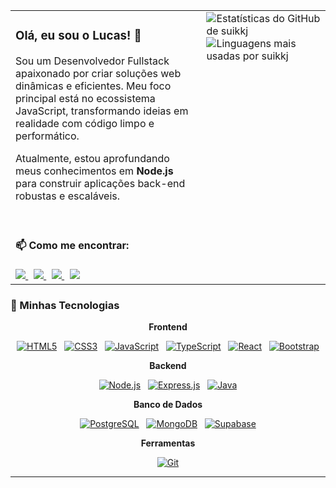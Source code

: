 <table align="center">
  <tr>
    <td valign="top" width="60%">
      <h3>Olá, eu sou o Lucas! 👋</h3>
      <p>Sou um Desenvolvedor Fullstack apaixonado por criar soluções web dinâmicas e eficientes. Meu foco principal está no ecossistema JavaScript, transformando ideias em realidade com código limpo e performático.</p>
      <p>Atualmente, estou aprofundando meus conhecimentos em <strong>Node.js</strong> para construir aplicações back-end robustas e escaláveis.</p>
      <br>
      <h4>📫 Como me encontrar:</h4>
      <a href="mailto:seu-email-aqui@exemplo.com" target="_blank">
        <img src="https://img.shields.io/badge/Email-D14836?style=for-the-badge&logo=gmail&logoColor=white" />
      </a>
      &nbsp;
      <a href="https://www.linkedin.com/in/lucas-oliveira-devfullstack" target="_blank">
        <img src="https://img.shields.io/badge/LinkedIn-0077B5?style=for-the-badge&logo=linkedin&logoColor=white" />
      </a>
      &nbsp;
      <a href="https://x.com/suikkj_" target="_blank">
        <img src="https://img.shields.io/badge/X-000000?style=for-the-badge&logo=x&logoColor=white" />
      </a>
      &nbsp;
       <a href="https://discord.com/invite/338856974374666241" target="_blank">
        <img src="https://img.shields.io/badge/Discord-7289DA?style=for-the-badge&logo=discord&logoColor=white" />
      </a>
    </td>
    <td valign="top" width="40%">
      <img align="right" src="https://github-readme-stats.vercel.app/api?username=suikkj&show_icons=true&theme=tokyonight&hide_border=true&include_all_commits=true&count_private=true&bg_color=00000000" alt="Estatísticas do GitHub de suikkj" />
      <img align="right" src="https://github-readme-stats.vercel.app/api/top-langs/?username=suikkj&layout=compact&theme=tokyonight&hide_border=true&include_all_commits=true&count_private=true&bg_color=00000000" alt="Linguagens mais usadas por suikkj" />
    </td>
  </tr>
</table>

### 🚀 Minhas Tecnologias

<div align="center">
  <p><strong>Frontend</strong></p>
  <a href="https://developer.mozilla.org/en-US/docs/Web/HTML" target="_blank"><img src="https://img.shields.io/badge/html5-%23E34F26.svg?style=for-the-badge&logo=html5&logoColor=white" alt="HTML5" /></a>
  &nbsp;
  <a href="https://developer.mozilla.org/en-US/docs/Web/CSS" target="_blank"><img src="https://img.shields.io/badge/css3-%231572B6.svg?style=for-the-badge&logo=css3&logoColor=white" alt="CSS3" /></a>
  &nbsp;
  <a href="https://developer.mozilla.org/en-US/docs/Web/JavaScript" target="_blank"><img src="https://img.shields.io/badge/javascript-%23F7DF1E.svg?style=for-the-badge&logo=javascript&logoColor=black" alt="JavaScript" /></a>
  &nbsp;
  <a href="https://www.typescriptlang.org/" target="_blank"><img src="https://img.shields.io/badge/typescript-%233178C6.svg?style=for-the-badge&logo=typescript&logoColor=white" alt="TypeScript" /></a>
  &nbsp;
  <a href="https://react.dev/" target="_blank"><img src="https://img.shields.io/badge/react-%2361DAFB.svg?style=for-the-badge&logo=react&logoColor=black" alt="React" /></a>
  &nbsp;
  <a href="https://getbootstrap.com/" target="_blank"><img src="https://img.shields.io/badge/bootstrap-%237952B3.svg?style=for-the-badge&logo=bootstrap&logoColor=white" alt="Bootstrap" /></a>

  <p><strong>Backend</strong></p>
  <a href="https://nodejs.org/en" target="_blank"><img src="https://img.shields.io/badge/node.js-6DA55F?style=for-the-badge&logo=node.js&logoColor=white" alt="Node.js" /></a>
  &nbsp;
  <a href="https://expressjs.com/" target="_blank"><img src="https://img.shields.io/badge/express.js-%23404d59.svg?style=for-the-badge&logo=express&logoColor=white" alt="Express.js" /></a>
  &nbsp;
  <a href="https://www.java.com/" target="_blank"><img src="https://img.shields.io/badge/java-%23ED8B00.svg?style=for-the-badge&logo=openjdk&logoColor=white" alt="Java" /></a>
  
  <p><strong>Banco de Dados</strong></p>
  <a href="https.postgresql.org/" target="_blank"><img src="https://img.shields.io/badge/postgresql-%234169E1.svg?style=for-the-badge&logo=postgresql&logoColor=white" alt="PostgreSQL" /></a>
  &nbsp;
  <a href="https://www.mongodb.com/" target="_blank"><img src="https://img.shields.io/badge/MongoDB-%234ea94b.svg?style=for-the-badge&logo=mongodb&logoColor=white" alt="MongoDB" /></a>
  &nbsp;
  <a href="https://supabase.com/" target="_blank"><img src="https://img.shields.io/badge/supabase-%233ECF8E.svg?style=for-the-badge&logo=supabase&logoColor=white" alt="Supabase" /></a>

  <p><strong>Ferramentas</strong></p>
  <a href="https://git-scm.com/" target="_blank"><img src="https://img.shields.io/badge/git-%23F05033.svg?style=for-the-badge&logo=git&logoColor=white" alt="Git" /></a>
</div>

---

